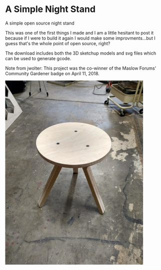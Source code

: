 # A Simple Night Stand

A simple open source night stand

This was one of the first things I made and I am a little hesitant to post it because if I were to build it again I would make some improvments...but I guess that's the whole point of open source, right?

The download includes both the 3D sketchup models and svg files which can be used to generate gcode.

Note from jwolter: This project was the co-winner of the Maslow Forums' Community Gardener badge on April 11, 2018.

![night stand from the side](https://github.com/MaslowCommunityGarden/A-Simple-Night-Stand/blob/master/updated%20nightstand.jpg)
